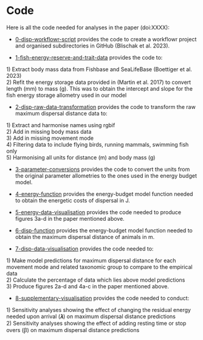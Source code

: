 # Code

Here is all the code needed for analyses in the paper (doi:XXXX): 

- [0-disp-workflowr-script](https://github.com/biowilks/Energy-Budget-Model/blob/master/code/0-disp-workflowr-script.R) provides the code to create a workflowr project and organised subdirectories in GitHub (Blischak et al. 2023). 



- [1-fish-energy-reserve-and-trait-data](https://github.com/biowilks/Energy-Budget-Model/blob/master/code/1-fish-energy-and-trait-data.R) provides the code to: 
<div class="indent-list"> 1) Extract body mass data from Fishbase and SeaLifeBase (Boettiger et al. 2023) </div>
<div class="indent-list"> 2) Refit the energy storage data provided in (Martin et al. 2017) to convert length (mm) to mass (g). This was to obtain the intercept and slope for the fish energy storage allometry used in our model </div>




- [2-disp-raw-data-transformation](https://github.com/biowilks/Energy-Budget-Model/blob/master/code/2-disp-raw-data-transformation.R) provides the code to transform the raw maximum dispersal distance data to: 
<div class="indent-list"> 1) Extract and harmonise names using rgbif</div>
<div class="indent-list"> 2) Add in missing body mass data </div>
<div class="indent-list"> 3) Add in missing movement mode </div>
<div class="indent-list"> 4) Filtering data to include flying birds, running mammals, swimming fish only </div>
<div class="indent-list"> 5) Harmonising all units for distance (m) and body mass (g) </div>




- [3-parameter-conversions](https://github.com/biowilks/Energy-Budget-Model/blob/master/code/3-parameter-conversions.R) provides the code to convert the units from the original parameter allometries to the ones used in the energy budget model. 




- [4-energy-function](https://github.com/biowilks/Energy-Budget-Model/blob/master/code/4-energy-function.R) provides the energy-budget model function needed to obtain the energetic costs of dispersal in J.




- [5-energy-data-visualisation](https://github.com/biowilks/Energy-Budget-Model/blob/master/code/5-energy-data-visualisation.R) provides the code needed to produce figures 3a-d in the paper mentioned above. 



- [6-disp-function](https://github.com/biowilks/Energy-Budget-Model/blob/master/code/6-disp-function.R) provides the energy-budget model function needed to obtain the maximum dispersal distance of animals in m. 




- [7-disp-data-visualisation](https://github.com/biowilks/Energy-Budget-Model/blob/master/code/7-disp-data-visualisation.R) provides the code needed to: 
<div class="indent-list"> 1) Make model predictions for maximum dispersal distance for each movement mode and related taxonomic group to compare to the empirical data</div>
<div class="indent-list"> 2) Calculate the percentage of data which lies above model predictions </div>
<div class="indent-list"> 3) Produce figures 2a-d and 4a-c in the paper mentioned above.</div> 


- [8-supplementary-visualisation](https://github.com/biowilks/Energy-Budget-Model/blob/master/code/8-supplementary-visualisation.R) provides the code needed to conduct: 
<div class="indent-list"> 1) Sensitivity analyses showing the effect of changing the residual energy needed upon arrival (𝝀) on maximum dispersal distance predictions </div>
<div class="indent-list"> 2) Sensitivity analyses showing the effect of adding resting time or stop overs (ꞵ) on maximum dispersal distance predictions </div>
